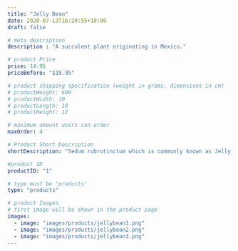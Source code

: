 ```yaml
---
title: "Jelly Bean"
date: 2020-07-13T16:20:55+10:00
draft: false

# meta description
description : "A succulent plant originating in Mexico."

# product Price
price: 14.95
priceBefore: "$19.95"

# product shipping specification (weight in grams, dimensions in cm)
# productWeight: 600
# productWidth: 10
# productLength: 10
# productHeight: 12

# maximum amount users can order
maxOrder: 4

# Product Short Description
shortDescription: "Sedum rubrotinctum which is commonly known as Jelly Beans, is a species of Sedum from the plant family Crassulaceae. It is a succulent plant originating in Mexico.\n\n**This product is available for Local Delivery or Pick Up only*"

#product ID
productID: "1"

# type must be "products"
type: "products"

# product Images
# first image will be shown in the product page
images:
  - image: "images/products/jellybean1.png"
  - image: "images/products/jellybean2.png"
  - image: "images/products/jellybean3.png"
---
```


